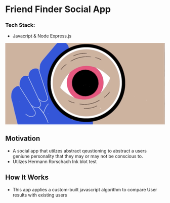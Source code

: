 # Friend Finder Social App 

### Tech Stack: 
* Javacript & Node Express.js 

![UI](/app/public/images/UI.gif)

## Motivation 
* A social app that utilzes abstract qeustioning to abstract a users geniune personality that they may or may not be conscious to. 
* Utilzes Hermann Rorschach Ink blot test 

## How It Works
* This app applies a custom-built javascript algorithm to compare User results with existing users
